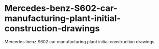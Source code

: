 # Mercedes-benz-S602-car-manufacturing-plant-initial-construction-drawings
Mercedes-benz S602 car manufacturing plant initial construction drawings
